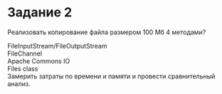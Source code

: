 # Задание 2
Реализовать копирование файла размером 100 Мб 4 методами?
  
FileInputStream/FileOutputStream  
FileChannel  
Apache Commons IO  
Files class  
Замерить затраты по времени и памяти и провести сравнительный анализ.
